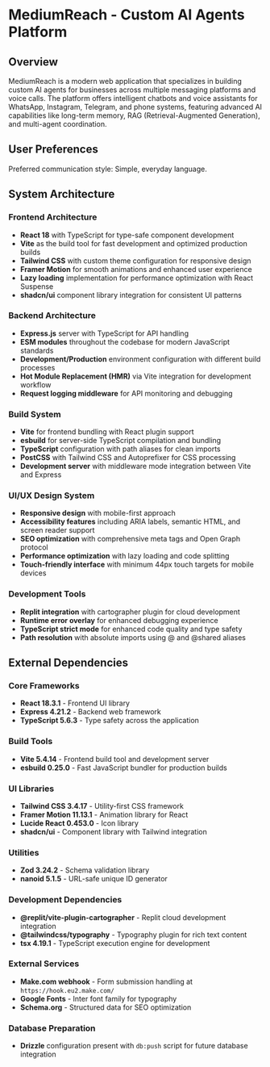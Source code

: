 # MediumReach - Custom AI Agents Platform

## Overview

MediumReach is a modern web application that specializes in building custom AI agents for businesses across multiple messaging platforms and voice calls. The platform offers intelligent chatbots and voice assistants for WhatsApp, Instagram, Telegram, and phone systems, featuring advanced AI capabilities like long-term memory, RAG (Retrieval-Augmented Generation), and multi-agent coordination.

## User Preferences

Preferred communication style: Simple, everyday language.

## System Architecture

### Frontend Architecture
- **React 18** with TypeScript for type-safe component development
- **Vite** as the build tool for fast development and optimized production builds
- **Tailwind CSS** with custom theme configuration for responsive design
- **Framer Motion** for smooth animations and enhanced user experience
- **Lazy loading** implementation for performance optimization with React Suspense
- **shadcn/ui** component library integration for consistent UI patterns

### Backend Architecture
- **Express.js** server with TypeScript for API handling
- **ESM modules** throughout the codebase for modern JavaScript standards
- **Development/Production** environment configuration with different build processes
- **Hot Module Replacement (HMR)** via Vite integration for development workflow
- **Request logging middleware** for API monitoring and debugging

### Build System
- **Vite** for frontend bundling with React plugin support
- **esbuild** for server-side TypeScript compilation and bundling
- **TypeScript** configuration with path aliases for clean imports
- **PostCSS** with Tailwind CSS and Autoprefixer for CSS processing
- **Development server** with middleware mode integration between Vite and Express

### UI/UX Design System
- **Responsive design** with mobile-first approach
- **Accessibility features** including ARIA labels, semantic HTML, and screen reader support
- **SEO optimization** with comprehensive meta tags and Open Graph protocol
- **Performance optimization** with lazy loading and code splitting
- **Touch-friendly interface** with minimum 44px touch targets for mobile devices

### Development Tools
- **Replit integration** with cartographer plugin for cloud development
- **Runtime error overlay** for enhanced debugging experience
- **TypeScript strict mode** for enhanced code quality and type safety
- **Path resolution** with absolute imports using @ and @shared aliases

## External Dependencies

### Core Frameworks
- **React 18.3.1** - Frontend UI library
- **Express 4.21.2** - Backend web framework
- **TypeScript 5.6.3** - Type safety across the application

### Build Tools
- **Vite 5.4.14** - Frontend build tool and development server
- **esbuild 0.25.0** - Fast JavaScript bundler for production builds

### UI Libraries
- **Tailwind CSS 3.4.17** - Utility-first CSS framework
- **Framer Motion 11.13.1** - Animation library for React
- **Lucide React 0.453.0** - Icon library
- **shadcn/ui** - Component library with Tailwind integration

### Utilities
- **Zod 3.24.2** - Schema validation library
- **nanoid 5.1.5** - URL-safe unique ID generator

### Development Dependencies
- **@replit/vite-plugin-cartographer** - Replit cloud development integration
- **@tailwindcss/typography** - Typography plugin for rich text content
- **tsx 4.19.1** - TypeScript execution engine for development

### External Services
- **Make.com webhook** - Form submission handling at `https://hook.eu2.make.com/`
- **Google Fonts** - Inter font family for typography
- **Schema.org** - Structured data for SEO optimization

### Database Preparation
- **Drizzle** configuration present with `db:push` script for future database integration